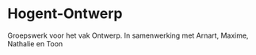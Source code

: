 # Hogent-Ontwerp


Groepswerk voor het vak Ontwerp.
In samenwerking met Arnart, Maxime, Nathalie en Toon
